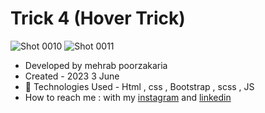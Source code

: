# Trick 4 (Hover Trick)


![Shot 0010](https://github.com/mmehrab-pz/trick-4/assets/99506317/e118d321-bad2-437f-b43a-7d6c313a4f81)
![Shot 0011](https://github.com/mmehrab-pz/trick-4/assets/99506317/6f2106c4-a52d-4c07-a692-beb28216128f)

- Developed by mehrab poorzakaria
- Created - 2023 3 June
- 🤖 Technologies Used - Html , css , Bootstrap , scss , JS
- How to reach me : with my
[instagram](https://www.instagram.com/mehrab.poorzakaria_web/) and
[linkedin](https://www.linkedin.com/in/mehrab-poorzakaria-1b2492237/)
